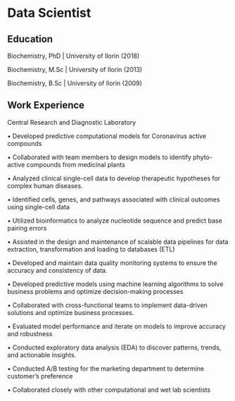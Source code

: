 # Data Scientist

## Education
Biochemistry, PhD | University of Ilorin (2018)

Biochemistry, M.Sc | University of Ilorin (2013)

Biochemistry, B.Sc | University of Ilorin (2009)

## Work Experience

Central Research and Diagnostic Laboratory

•	Developed predictive computational models for Coronavirus active compounds

•	Collaborated with team members to design models to identify phyto-active compounds from medicinal plants

•	Analyzed clinical single-cell data to develop therapeutic hypotheses for complex human diseases.

•	Identified cells, genes, and pathways associated with clinical outcomes using single-cell data

•	Utilized bioinformatics to analyze nucleotide sequence and predict base pairing errors

•	Assisted in the design and maintenance of scalable data pipelines for data extraction, transformation and loading to databases (ETL)

•	Developed and maintain data quality monitoring systems to ensure the accuracy and consistency of data.

•	Developed predictive models using machine learning algorithms to solve business problems and optimize decision-making processes

•	Collaborated with cross-functional teams to implement data-driven solutions and optimize business processes. 

•	Evaluated model performance and iterate on models to improve accuracy and robustness

•	Conducted exploratory data analysis (EDA) to discover patterns, trends, and actionable insights.

•	Conducted A/B testing for the marketing department to determine customer’s preference

•	Collaborated closely with other computational and wet lab scientists



